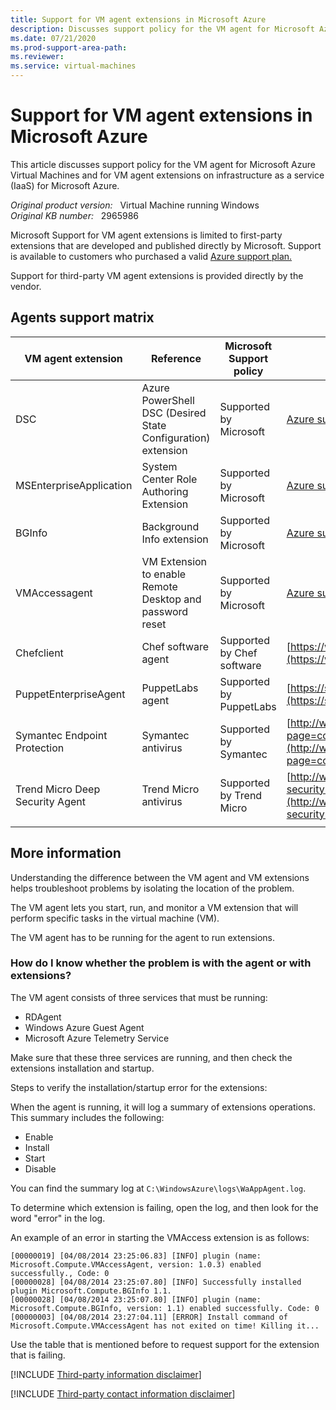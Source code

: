 ```yaml
---
title: Support for VM agent extensions in Microsoft Azure
description: Discusses support policy for the VM agent for Microsoft Azure Virtual Machines and for VM agent extensions on IaaS for Microsoft Azure.
ms.date: 07/21/2020
ms.prod-support-area-path: 
ms.reviewer: 
ms.service: virtual-machines
---
```

# Support for VM agent extensions in Microsoft Azure

This article discusses support policy for the VM agent for Microsoft Azure Virtual Machines and for VM agent extensions on infrastructure as a service (IaaS) for Microsoft Azure.

_Original product version:_ &nbsp; Virtual Machine running Windows  
_Original KB number:_ &nbsp; 2965986

Microsoft Support for VM agent extensions is limited to first-party extensions that are developed and published directly by Microsoft.
Support is available to customers who purchased a valid [Azure support plan.](https://azure.microsoft.com/support/plans/)

Support for third-party VM agent extensions is provided directly by the vendor.

## Agents support matrix

|VM agent extension|Reference|Microsoft Support policy|Link for support|
|---|---|---|---|
|DSC|Azure PowerShell DSC (Desired State Configuration) extension|Supported by Microsoft| [Azure support](https://azure.microsoft.com/support/) |
|MSEnterpriseApplication|System Center Role Authoring Extension|Supported by Microsoft| [Azure support](https://azure.microsoft.com/support/) |
|BGInfo|Background Info extension|Supported by Microsoft| [Azure support](https://azure.microsoft.com/support/) |
|VMAccessagent|VM Extension to enable Remote Desktop and password reset|Supported by Microsoft| [Azure support](https://azure.microsoft.com/support/) |
|Chefclient|Chef software agent|Supported by Chef software|[https://www.chef.io/support/](https://www.chef.io/support/)|
|PuppetEnterpriseAgent|PuppetLabs agent|Supported by PuppetLabs| [https://support.puppet.com/hc/](https://support.puppet.com/hc/)|
|Symantec Endpoint Protection|Symantec antivirus|Supported by Symantec| [http://www.symantec.com/business/support/index?page=contactsupport&key=54619](http://www.symantec.com/business/support/index?page=contactsupport&key=54619) |
|Trend Micro Deep Security Agent|Trend Micro antivirus|Supported by Trend Micro| [http://www.trendmicro.com/us/business/saas/deep-security-as-a-service/index.html](http://www.trendmicro.com/us/business/saas/deep-security-as-a-service/index.html) |
|||||

## More information

Understanding the difference between the VM agent and VM extensions helps troubleshoot problems by isolating the location of the problem.

The VM agent lets you start, run, and monitor a VM extension that will perform specific tasks in the virtual machine (VM).

The VM agent has to be running for the agent to run extensions.

### How do I know whether the problem is with the agent or with extensions?

The VM agent consists of three services that must be running:

- RDAgent
- Windows Azure Guest Agent
- Microsoft Azure Telemetry Service

Make sure that these three services are running, and then check the extensions installation and startup.

Steps to verify the installation/startup error for the extensions:

When the agent is running, it will log a summary of extensions operations. This summary includes the following:

- Enable
- Install
- Start
- Disable

You can find the summary log at `C:\WindowsAzure\logs\WaAppAgent.log`.

To determine which extension is failing, open the log, and then look for the word "error" in the log.

An example of an error in starting the VMAccess extension is as follows:

```
[00000019] [04/08/2014 23:25:06.83] [INFO] plugin (name: Microsoft.Compute.VMAccessAgent, version: 1.0.3) enabled successfully., Code: 0
[00000028] [04/08/2014 23:25:07.80] [INFO] Successfully installed plugin Microsoft.Compute.BGInfo 1.1.
[00000028] [04/08/2014 23:25:07.80] [INFO] plugin (name: Microsoft.Compute.BGInfo, version: 1.1) enabled successfully. Code: 0
[00000003] [04/08/2014 23:27:04.11] [ERROR] Install command of Microsoft.Compute.VMAccessAgent has not exited on time! Killing it...
```

Use the table that is mentioned before to request support for the extension that is failing.

[!INCLUDE [Third-party information disclaimer](../../includes/third-party-disclaimer.md)]

[!INCLUDE [Third-party contact information disclaimer](../../includes/third-party-contact-disclaimer.md)]
